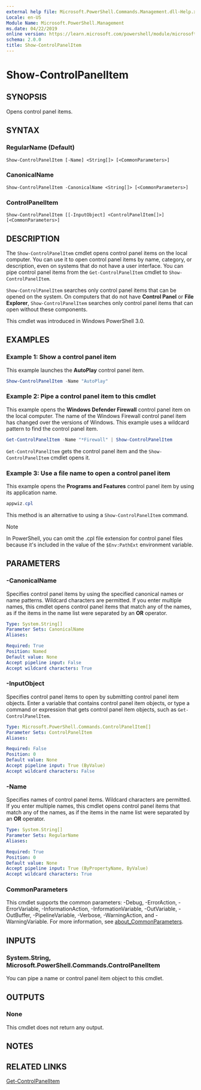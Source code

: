 ```yaml
---
external help file: Microsoft.PowerShell.Commands.Management.dll-Help.xml
Locale: en-US
Module Name: Microsoft.PowerShell.Management
ms.date: 04/22/2019
online version: https://learn.microsoft.com/powershell/module/microsoft.powershell.management/show-controlpanelitem?view=powershell-5.1&WT.mc_id=ps-gethelp
schema: 2.0.0
title: Show-ControlPanelItem
---
```

# Show-ControlPanelItem

## SYNOPSIS
Opens control panel items.

## SYNTAX

### RegularName (Default)

```
Show-ControlPanelItem [-Name] <String[]> [<CommonParameters>]
```

### CanonicalName

```
Show-ControlPanelItem -CanonicalName <String[]> [<CommonParameters>]
```

### ControlPanelItem

```
Show-ControlPanelItem [[-InputObject] <ControlPanelItem[]>] [<CommonParameters>]
```

## DESCRIPTION

The `Show-ControlPanelItem` cmdlet opens control panel items on the local computer. You can use it
to open control panel items by name, category, or description, even on systems that do not have a
user interface. You can pipe control panel items from the `Get-ControlPanelItem` cmdlet to
`Show-ControlPanelItem`.

`Show-ControlPanelItem` searches only control panel items that can be opened on the system. On
computers that do not have **Control Panel** or **File Explorer**, `Show-ControlPanelItem` searches
only control panel items that can open without these components.

This cmdlet was introduced in Windows PowerShell 3.0.

## EXAMPLES

### Example 1: Show a control panel item

This example launches the **AutoPlay** control panel item.

```powershell
Show-ControlPanelItem -Name "AutoPlay"
```

### Example 2: Pipe a control panel item to this cmdlet

This example opens the **Windows Defender Firewall** control panel item on the local computer.
The name of the Windows Firewall control panel item has changed over the versions of Windows. This
example uses a wildcard pattern to find the control panel item.

```powershell
Get-ControlPanelItem -Name "*Firewall" | Show-ControlPanelItem
```

`Get-ControlPanelItem` gets the control panel item and the `Show-ControlPanelItem` cmdlet opens
it.

### Example 3: Use a file name to open a control panel item

This example opens the **Programs and Features** control panel item by using its application name.

```powershell
appwiz.cpl
```

This method is an alternative to using a `Show-ControlPanelItem` command.

> [!NOTE]
> In PowerShell, you can omit the .cpl file extension for control panel files because it's included
> in the value of the `$Env:PathExt` environment variable.

## PARAMETERS

### -CanonicalName

Specifies control panel items by using the specified canonical names or name patterns. Wildcard
characters are permitted. If you enter multiple names, this cmdlet opens control panel items that
match any of the names, as if the items in the name list were separated by an **OR** operator.

```yaml
Type: System.String[]
Parameter Sets: CanonicalName
Aliases:

Required: True
Position: Named
Default value: None
Accept pipeline input: False
Accept wildcard characters: True
```

### -InputObject

Specifies control panel items to open by submitting control panel item objects. Enter a variable
that contains control panel item objects, or type a command or expression that gets control panel
item objects, such as `Get-ControlPanelItem`.

```yaml
Type: Microsoft.PowerShell.Commands.ControlPanelItem[]
Parameter Sets: ControlPanelItem
Aliases:

Required: False
Position: 0
Default value: None
Accept pipeline input: True (ByValue)
Accept wildcard characters: False
```

### -Name

Specifies names of control panel items. Wildcard characters are permitted. If you enter multiple
names, this cmdlet opens control panel items that match any of the names, as if the items in the
name list were separated by an **OR** operator.

```yaml
Type: System.String[]
Parameter Sets: RegularName
Aliases:

Required: True
Position: 0
Default value: None
Accept pipeline input: True (ByPropertyName, ByValue)
Accept wildcard characters: True
```

### CommonParameters

This cmdlet supports the common parameters: -Debug, -ErrorAction, -ErrorVariable,
-InformationAction, -InformationVariable, -OutVariable, -OutBuffer, -PipelineVariable, -Verbose,
-WarningAction, and -WarningVariable. For more information, see [about_CommonParameters](https://go.microsoft.com/fwlink/?LinkID=113216).

## INPUTS

### System.String, Microsoft.PowerShell.Commands.ControlPanelItem

You can pipe a name or control panel item object to this cmdlet.

## OUTPUTS

### None

This cmdlet does not return any output.

## NOTES

## RELATED LINKS

[Get-ControlPanelItem](Get-ControlPanelItem.md)
